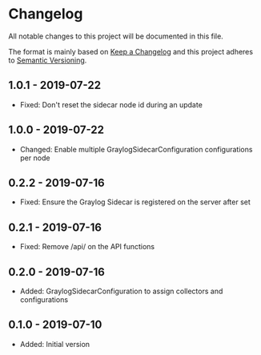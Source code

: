 # Changelog

All notable changes to this project will be documented in this file.

The format is mainly based on [Keep a Changelog](http://keepachangelog.com/)
and this project adheres to [Semantic Versioning](http://semver.org/).

## 1.0.1 - 2019-07-22

* Fixed: Don't reset the sidecar node id during an update

## 1.0.0 - 2019-07-22

* Changed: Enable multiple GraylogSidecarConfiguration configurations per node

## 0.2.2 - 2019-07-16

* Fixed: Ensure the Graylog Sidecar is registered on the server after set

## 0.2.1 - 2019-07-16

* Fixed: Remove /api/ on the API functions

## 0.2.0 - 2019-07-16

* Added: GraylogSidecarConfiguration to assign collectors and configurations

## 0.1.0 - 2019-07-10

* Added: Initial version
